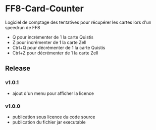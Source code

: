 # FF8-Card-Counter

Logiciel de comptage des tentatives pour récupérer les cartes lors d'un speedrun de FF8

* Q pour incrémenter de 1 la carte Quistis
* Z pour incrémenter de 1 la carte Zell
* Ctrl+Q pour décrémenter de 1 la carte Quistis
* Ctrl+Z pour décrémenter de 1 la carte Zell

## Release

### v1.0.1
* ajout d'un menu pour afficher la licence

### v1.0.0
* publication sous licence du code source
* publication du fichier jar executable
